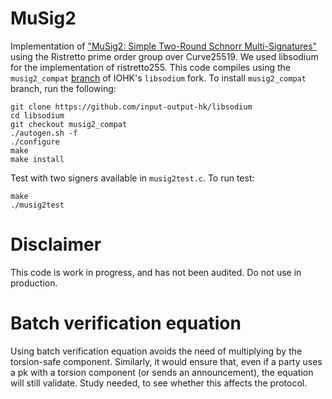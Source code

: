 # MuSig2
Implementation of 
["MuSig2: Simple Two-Round Schnorr Multi-Signatures"](https://eprint.iacr.org/2020/1261.pdf)
using the Ristretto prime order group over Curve25519. We used libsodium for the 
implementation of ristretto255. This code compiles using the `musig2_compat` [branch](https://github.com/input-output-hk/libsodium/tree/musig2_compat)
of IOHK's `libsodium` fork. To install `musig2_compat` branch, run the following: 
```shell
git clone https://github.com/input-output-hk/libsodium
cd libsodium
git checkout musig2_compat
./autogen.sh -f
./configure
make
make install
```

Test with two signers available in `musig2test.c`. To run test: 
```
make
./musig2test
```

# Disclaimer
This code is work in progress, and has not been audited. Do not use in production. 

# Batch verification equation
Using batch verification equation avoids the need of multiplying by the torsion-safe component. Similarly, it would 
ensure that, even if a party uses a pk with a torsion component (or sends an announcement), the equation will still 
validate. Study needed, to see whether this affects the protocol.
